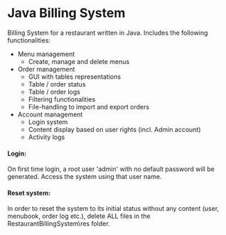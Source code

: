# Java Billing System

Billing System for a restaurant written in Java. Includes the following functionalities:

* Menu management
    * Create, manage and delete menus
* Order management
    * GUI with tables representations
    * Table / order status
    * Table / order logs
    * Filtering functionalities
    * File-handling to import and export orders
* Account management
    * Login system
    * Content display based on user rights (incl. Admin account)
    * Activity logs

#### Login:
On first time login, a root user 'admin' with no default password will be generated. Access the system using that user name.

#### Reset system:
In order to reset the system to its initial status without any content (user, menubook, order log etc.), delete ALL files in the RestaurantBillingSystem\res folder.
